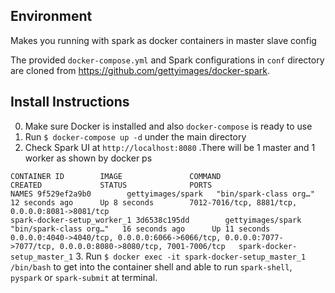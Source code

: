 ## Environment
Makes you running with spark as docker containers in master slave config

The provided `docker-compose.yml` and Spark configurations in `conf` directory are cloned from <https://github.com/gettyimages/docker-spark>.

## Install Instructions

0. Make sure Docker is installed and also `docker-compose` is ready to use
1. Run `$ docker-compose up -d` under the main  directory
2. Check Spark UI at `http://localhost:8080` .There will be 1 master and 1 worker as shown by docker ps

`CONTAINER ID        IMAGE               COMMAND                  CREATED             STATUS              PORTS                                                                                                           NAMES
9f529ef2a9b0        gettyimages/spark   "bin/spark-class org…"   12 seconds ago      Up 8 seconds        7012-7016/tcp, 8881/tcp, 0.0.0.0:8081->8081/tcp                                                                 spark-docker-setup_worker_1
3d6538c195dd        gettyimages/spark   "bin/spark-class org…"   16 seconds ago      Up 11 seconds       0.0.0.0:4040->4040/tcp, 0.0.0.0:6066->6066/tcp, 0.0.0.0:7077->7077/tcp, 0.0.0.0:8080->8080/tcp, 7001-7006/tcp   spark-docker-setup_master_1`
3. Run `$ docker exec -it spark-docker-setup_master_1 /bin/bash` to get into the container shell and able to run  `spark-shell`, `pyspark` or `spark-submit` at terminal.

